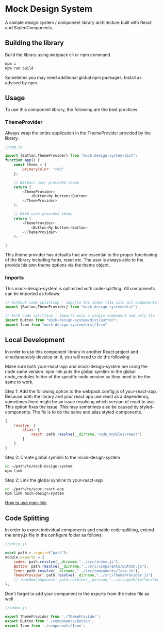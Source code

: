 # Mock Design System
A sample design system / component library architecture built with React and StyledComponents. 

## Building the library
Build the library using webpack cli or npm command.
```bash 
npm i
npm run build
``` 
Sometimes you may need additional global npm packages. Install as advised by npm.


## Usage
To use this component library, the following are the best practices:

### ThemeProvider
Always wrap the entire application in the ThemeProvider provided by the library.
```js
//app.js

import {Button,ThemeProvider} from "mock-design-system/dist";
function App() {
    const theme = {
        primaryColor: "red"
    };

    // Without user provided theme
    return (
        <ThemeProvider>
            <Button>My button</Button>
        </ThemeProvider>
    );

    // With user provided theme
    return (
        <ThemeProvider>
            <Button>My button</Button>
        </ThemeProvider>
    );

}
```
This theme provider has defaults that are essential to the proper functioning of the library including
fonts, reset etc. The user is always able to the provide his own theme options via the theme object.

### Imports
This mock-design-system is optimized with code-splitting. All components can be imported as follows:
```js
// Without code splitting - imports the index file with all components and deconstructs
import {Button,ThemeProvider} from "mock-design-system/dist";

// With code splitting - imports only a single component and only its  dependencies
import Button from "mock-design-system/dist/Button";
import Icon from "mock-design-system/dist/Icon"
```

## Local Development
In order to use this component library in another React project and simultaneously develop on it, 
you will need to do the following:

Make sure both your-react-app and mock-design-system are using the node same version. npm link
puts the global symlink in the global node_modules folder of the specific node version so they need
to be the same to work.

Step 1: Add the following option to the webpack.config.js of your-react-app.
Because both the library and your react app use react as a dependency, sometimes there might be an
issue resolving which version of react to use. This option fixes the issue. This may sometimes also be
caused by styled-components. The fix is to do the same and alias styled-components.

```js
{
    resolve: {
        alias: {
            react: path.resolve(__dirname,'node_modules/react')
        }
    } 
}
```

Step 2: Create global symlink to the mock-design-system
```bash 
cd ~/path/to/mock-design-system
npm link
``` 

Step 2: Link the global symlink to your-react-app
```bash 
cd ~/path/to/your-react-app
npm link mock-design-system
``` 

[How to use npm-link](https://medium.com/dailyjs/how-to-use-npm-link-7375b6219557)

## Code Splitting
In order to export individual components and enable code splitting,
extend the entry.js file in the configure folder as follows:

```js
//entry.js 

const path = require("path");
module.exports = {
    index: path.resolve(__dirname,"../src/index.js"),
    Button: path.resolve(__dirname,"../src/components/Button.js"),
    Icon: path.resolve(__dirname,"../src/components/Icon.js"),
    ThemeProvider: path.resolve(__dirname,"../src/ThemeProvider.js")
    // YourNewComponent: path.resolve(__dirname,"../src/path/to/YourComponent.js")
};
```

Don't forget to add your component to the exports from the index file as well

```js
//index.js

export ThemeProvider from './ThemeProvider';
export Button from './components/Button';
export Icon from './components/Icon';
```




